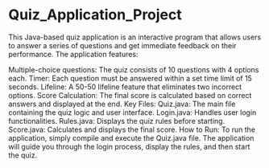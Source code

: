 # Quiz_Application_Project
This Java-based quiz application is an interactive program that allows users to answer a series of questions and get immediate feedback on their performance. The application features:

Multiple-choice questions: The quiz consists of 10 questions with 4 options each.
Timer: Each question must be answered within a set time limit of 15 seconds.
Lifeline: A 50-50 lifeline feature that eliminates two incorrect options.
Score Calculation: The final score is calculated based on correct answers and displayed at the end.
Key Files:
Quiz.java: The main file containing the quiz logic and user interface.
Login.java: Handles user login functionalities.
Rules.java: Displays the quiz rules before starting.
Score.java: Calculates and displays the final score.
How to Run:
To run the application, simply compile and execute the Quiz.java file. The application will guide you through the login process, display the rules, and then start the quiz.

